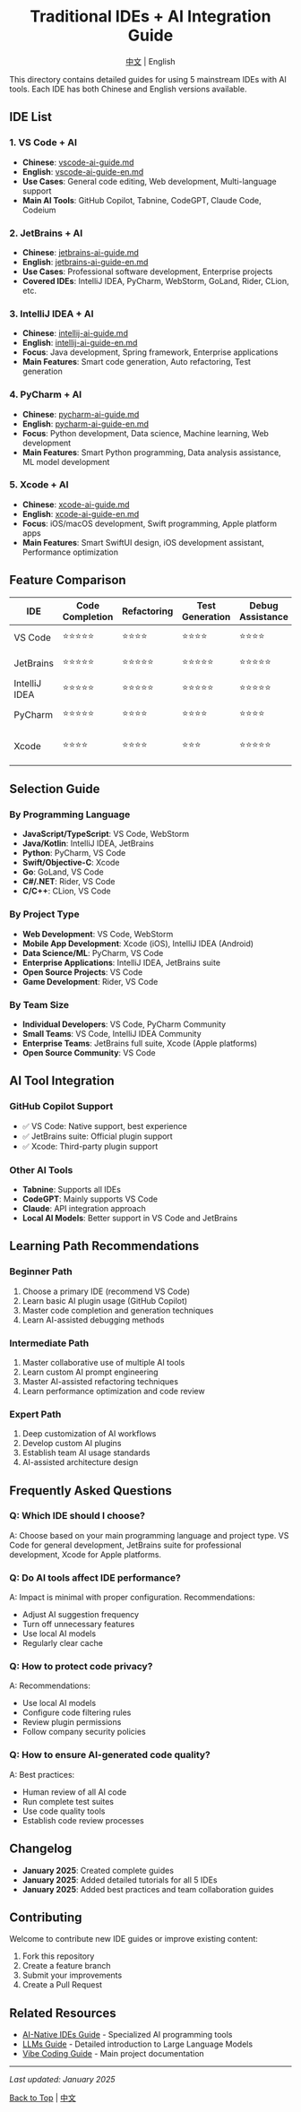 <div align="center">

# Traditional IDEs + AI Integration Guide

<a href="./abstract.md">中文</a> | English

</div>

This directory contains detailed guides for using 5 mainstream IDEs with AI tools. Each IDE has both Chinese and English versions available.

## IDE List

### 1. VS Code + AI
- **Chinese**: [vscode-ai-guide.md](./vscode-ai-guide.md)
- **English**: [vscode-ai-guide-en.md](./vscode-ai-guide-en.md)
- **Use Cases**: General code editing, Web development, Multi-language support
- **Main AI Tools**: GitHub Copilot, Tabnine, CodeGPT, Claude Code, Codeium

### 2. JetBrains + AI
- **Chinese**: [jetbrains-ai-guide.md](./jetbrains-ai-guide.md)
- **English**: [jetbrains-ai-guide-en.md](./jetbrains-ai-guide-en.md)
- **Use Cases**: Professional software development, Enterprise projects
- **Covered IDEs**: IntelliJ IDEA, PyCharm, WebStorm, GoLand, Rider, CLion, etc.

### 3. IntelliJ IDEA + AI
- **Chinese**: [intellij-ai-guide.md](./intellij-ai-guide.md)
- **English**: [intellij-ai-guide-en.md](./intellij-ai-guide-en.md)
- **Focus**: Java development, Spring framework, Enterprise applications
- **Main Features**: Smart code generation, Auto refactoring, Test generation

### 4. PyCharm + AI
- **Chinese**: [pycharm-ai-guide.md](./pycharm-ai-guide.md)
- **English**: [pycharm-ai-guide-en.md](./pycharm-ai-guide-en.md)
- **Focus**: Python development, Data science, Machine learning, Web development
- **Main Features**: Smart Python programming, Data analysis assistance, ML model development

### 5. Xcode + AI
- **Chinese**: [xcode-ai-guide.md](./xcode-ai-guide.md)
- **English**: [xcode-ai-guide-en.md](./xcode-ai-guide-en.md)
- **Focus**: iOS/macOS development, Swift programming, Apple platform apps
- **Main Features**: Smart SwiftUI design, iOS development assistant, Performance optimization

## Feature Comparison

| IDE | Code Completion | Refactoring | Test Generation | Debug Assistance | Performance Analysis | Special Features |
|-----|----------------|-------------|-----------------|------------------|---------------------|------------------|
| VS Code | ⭐⭐⭐⭐⭐ | ⭐⭐⭐⭐ | ⭐⭐⭐⭐ | ⭐⭐⭐⭐ | ⭐⭐⭐ | Rich plugin ecosystem |
| JetBrains | ⭐⭐⭐⭐⭐ | ⭐⭐⭐⭐⭐ | ⭐⭐⭐⭐⭐ | ⭐⭐⭐⭐⭐ | ⭐⭐⭐⭐⭐ | Enterprise dev tools |
| IntelliJ IDEA | ⭐⭐⭐⭐⭐ | ⭐⭐⭐⭐⭐ | ⭐⭐⭐⭐⭐ | ⭐⭐⭐⭐⭐ | ⭐⭐⭐⭐⭐ | Best for Java ecosystem |
| PyCharm | ⭐⭐⭐⭐⭐ | ⭐⭐⭐⭐ | ⭐⭐⭐⭐ | ⭐⭐⭐⭐ | ⭐⭐⭐⭐ | Data science specialization |
| Xcode | ⭐⭐⭐⭐ | ⭐⭐⭐⭐ | ⭐⭐⭐ | ⭐⭐⭐⭐⭐ | ⭐⭐⭐⭐⭐ | Apple platform exclusive |

## Selection Guide

### By Programming Language
- **JavaScript/TypeScript**: VS Code, WebStorm
- **Java/Kotlin**: IntelliJ IDEA, JetBrains
- **Python**: PyCharm, VS Code
- **Swift/Objective-C**: Xcode
- **Go**: GoLand, VS Code
- **C#/.NET**: Rider, VS Code
- **C/C++**: CLion, VS Code

### By Project Type
- **Web Development**: VS Code, WebStorm
- **Mobile App Development**: Xcode (iOS), IntelliJ IDEA (Android)
- **Data Science/ML**: PyCharm, VS Code
- **Enterprise Applications**: IntelliJ IDEA, JetBrains suite
- **Open Source Projects**: VS Code
- **Game Development**: Rider, VS Code

### By Team Size
- **Individual Developers**: VS Code, PyCharm Community
- **Small Teams**: VS Code, IntelliJ IDEA Community
- **Enterprise Teams**: JetBrains full suite, Xcode (Apple platforms)
- **Open Source Community**: VS Code

## AI Tool Integration

### GitHub Copilot Support
- ✅ VS Code: Native support, best experience
- ✅ JetBrains suite: Official plugin support
- ✅ Xcode: Third-party plugin support

### Other AI Tools
- **Tabnine**: Supports all IDEs
- **CodeGPT**: Mainly supports VS Code
- **Claude**: API integration approach
- **Local AI Models**: Better support in VS Code and JetBrains

## Learning Path Recommendations

### Beginner Path
1. Choose a primary IDE (recommend VS Code)
2. Learn basic AI plugin usage (GitHub Copilot)
3. Master code completion and generation techniques
4. Learn AI-assisted debugging methods

### Intermediate Path
1. Master collaborative use of multiple AI tools
2. Learn custom AI prompt engineering
3. Master AI-assisted refactoring techniques
4. Learn performance optimization and code review

### Expert Path
1. Deep customization of AI workflows
2. Develop custom AI plugins
3. Establish team AI usage standards
4. AI-assisted architecture design

## Frequently Asked Questions

### Q: Which IDE should I choose?
A: Choose based on your main programming language and project type. VS Code for general development, JetBrains suite for professional development, Xcode for Apple platforms.

### Q: Do AI tools affect IDE performance?
A: Impact is minimal with proper configuration. Recommendations:
- Adjust AI suggestion frequency
- Turn off unnecessary features
- Use local AI models
- Regularly clear cache

### Q: How to protect code privacy?
A: Recommendations:
- Use local AI models
- Configure code filtering rules
- Review plugin permissions
- Follow company security policies

### Q: How to ensure AI-generated code quality?
A: Best practices:
- Human review of all AI code
- Run complete test suites
- Use code quality tools
- Establish code review processes

## Changelog

- **January 2025**: Created complete guides
- **January 2025**: Added detailed tutorials for all 5 IDEs
- **January 2025**: Added best practices and team collaboration guides

## Contributing

Welcome to contribute new IDE guides or improve existing content:

1. Fork this repository
2. Create a feature branch
3. Submit your improvements
4. Create a Pull Request

## Related Resources

- [AI-Native IDEs Guide](../AI-Native%20IDEs/) - Specialized AI programming tools
- [LLMs Guide](../LLMs/) - Detailed introduction to Large Language Models
- [Vibe Coding Guide](../README.md) - Main project documentation

---

*Last updated: January 2025*

[Back to Top](#traditional-ides--ai-complete-guide) | [中文](./README.md) 